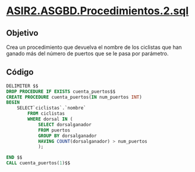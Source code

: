 # [ASIR2.ASGBD.Procedimientos.2.sql](../sqls/ASIR2.ASGBD.Procedimientos.2.sql)

## Objetivo
Crea un procedimiento que devuelva el nombre de los ciclistas que han ganado más del número de puertos que se le pasa por parámetro. 
## Código 

```sql
DELIMITER $$
DROP PROCEDURE IF EXISTS cuenta_puertos$$
CREATE PROCEDURE cuenta_puertos(IN num_puertos INT)
BEGIN
	SELECT`ciclistas`.`nombre`
		FROM ciclistas
		WHERE dorsal IN (
			SELECT dorsalganador
			FROM puertos
			GROUP BY dorsalganador
			HAVING COUNT(dorsalganador) > num_puertos 
			);

END $$
CALL cuenta_puertos(1)$$
```